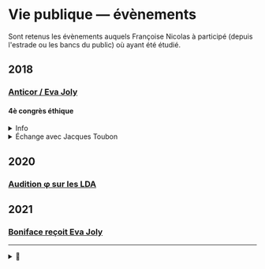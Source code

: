 # Vie publique — évènements

Sont retenus les évènements auquels Françoise Nicolas à participé (depuis l'estrade ou les bancs du public) où ayant été étudié.

## 2018
### [Anticor / Eva Joly](anticor92joly.md)

#### <a id="4econgresethique"></a>4è congrès éthique
<details><summary>Info</summary>

* Date: 2018-03-30
* [piece](../pieces/identifiant/e1b9d831)

</details>

<details>
  <summary>Échange avec Jacques Toubon</summary>

* [piece](../pieces/identifiant/17dee7ea)
</details>

## 2020
### [Audition φ sur les LDA](https://github.com/francoise-nicolas/audition-phi)

## 2021
### [Boniface reçoit Eva Joly](jolyboniface.md)

---
<details><summary>🚧</summary>

[ ] https://twitter.com/FranoiseNicolas/status/1111548694850138112
</details>

